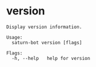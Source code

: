 # version

```{.text mdox-exec="./saturn-bot version --help" title="version"}
Display version information.

Usage:
  saturn-bot version [flags]

Flags:
  -h, --help   help for version
```
